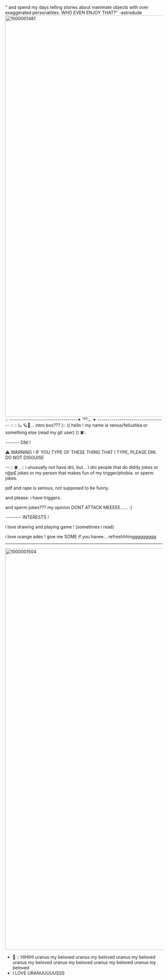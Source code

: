 " and spend my days telling stories about inanimate objects with over exaggerated personalities. WHO EVEN ENJOY THAT?" -astrodude
<img width="1280" height="1280" alt="1000001481" src="https://github.com/user-attachments/assets/e392bfb6-362c-4568-97a6-f537affb9c6c" />
:: ----------------------------------✦	¹²³...	✦ ---------------------------------- ::
  :: (⁠๑ 🪐🫧... intro box??? ):: 
(( hello ! my name is venus/fellushka or something else (read my git user) )) 🍀::

------- DNI !

⚠️ WARNING !  IF YOU TYPE OF THESE THING THAT I TYPE, PLEASE DNI. DO NOT DISGUISE

-- :: 🍀 , :: i unusually not have dni, but... i dni people that do diddy jokes or r@p£ jokes or my person that makes fun of my trigger/phobia.
or sperm jokes.

pdf and rape is serious, not supposed to be funny. 

and please. i have triggers.

and sperm jokes??? my opinion DONT ATTACK MEEEEE...... :(

-------- INTERESTS !

i love drawing and playing game ! (sometimes i read)

i love orange ades ! give me SOME if you havee... refreshhhinggggggggg

----------------------------------
<img width="1280" height="1280" alt="1000001504" src="https://github.com/user-attachments/assets/bd27fa4f-330c-4715-bce7-ef006066fea8" />

- 🍊 :: HIHIHI uranus my beloved uranus my beloved uranus my beloved uranus my beloved uranus my beloved uranus my beloved uranus my beloved
- I LOVE URANUUUUUSSS

